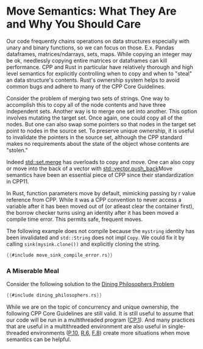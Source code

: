# Move Semantics: What They Are and Why You Should Care

Our code frequently chains operations on data structures especially with unary
and binary functions, so we can focus on those. E.x.  Pandas dataframes,
matrices/ndarrays, sets, maps. While copying an integer may be ok, needlessly
copying entire matrices or dataframes can kill performance. CPP and Rust in
particular have relatively thorough and high level semantics for explicitly
controlling when to copy and when to "steal" an data structure's contents.
Rust's ownership system helps to avoid common bugs and adhere to many of the
CPP Core Guidelines.   

Consider the problem of merging two sets of strings. One way to accomplish this
to copy all of the node contents and have three independent sets. Another way
is to merge one set into another. This option involves mutating the target set.
Once again, one could copy all of the nodes. But one can also swap some
pointers so that nodes in the target set point to nodes in the source set. To
preserve unique ownership, it is useful to invalidate the pointers in the
source set, although the CPP standard makes no requirements about the state of
the object whose contents are "stolen." 

Indeed [std::set.merge](https://en.cppreference.com/w/cpp/container/set/merge)
has overloads to copy and move. One can also copy or move into the back of a
vector with
[std::vector.push_back](https://en.cppreference.com/w/cpp/container/vector/push_back)Move
semantics have been an essential piece of CPP since their standardization in
CPP11. 


In Rust, function parameters move by default, mimicking passing by r value
reference from CPP. While it was a CPP convention to never access a variable
after it has been moved out of (or atleast clear the container first), the
borrow checker turns using an identity after it has been moved a compile time
error. This permits safe, frequent moves.

The following example does not compile because the `mystring` identity has been
invalidated and `std::String` does not impl `Copy`. We could fix it by calling
`sink(mysink.clone())` and explicitly cloning the string.

```rust
{{#include move_sink_compile_error.rs}}
```

### A Miserable Meal

Consider the following solution to the [Dining Philosophers Problem](https://en.wikipedia.org/wiki/Dining_philosophers_problem)

```rust
{{#include dining_philosophers.rs}}

```

While we are on the topic of concurrency and unique ownership, the following CPP
Core Guidelines are still valid. It is still useful to assume that our code will
be run in a multithreaded program
([CP.1](https://isocpp.github.io/CppCoreGuidelines/CppCoreGuidelines#Rconc-multi)).
And many practices that are useful in a multithreaded environment are also
useful in single-threaded environments
([P.10](https://isocpp.github.io/CppCoreGuidelines/CppCoreGuidelines#Rp-mutable),
[R.6](https://isocpp.github.io/CppCoreGuidelines/CppCoreGuidelines#Rr-global),
[F.8](https://isocpp.github.io/CppCoreGuidelines/CppCoreGuidelines#Rf-pure))
create more situations when move semantics can be helpful.

